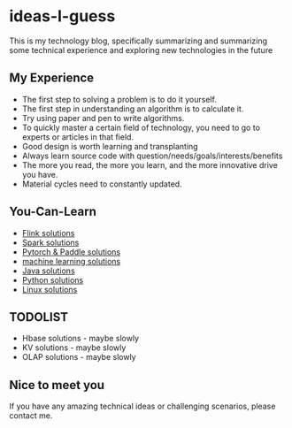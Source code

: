 # ideas-I-guess
This is my technology blog, specifically summarizing and summarizing 
some technical experience and exploring new technologies in the future


## My Experience

- The first step to solving a problem is to do it yourself.
- The first step in understanding an algorithm is to calculate it.
- Try using paper and pen to write algorithms.
- To quickly master a certain field of technology,  you need to go to experts or articles in that field.
- Good design is worth learning and transplanting
- Always learn source code with question/needs/goals/interests/benefits
- The more you read, the more you learn, and the more innovative drive you have.
- Material cycles need to constantly updated.


## You-Can-Learn
- [Flink solutions](https://github.com/MagnetoWang/ideas-I-guess/tree/master/%E5%B8%B8%E8%A7%81%E9%97%AE%E9%A2%98%E7%9A%84%E8%A7%A3%E5%86%B3%E6%96%B9%E6%A1%88/Flink)
- [Spark solutions](https://github.com/MagnetoWang/ideas-I-guess/tree/master/%E5%B8%B8%E8%A7%81%E9%97%AE%E9%A2%98%E7%9A%84%E8%A7%A3%E5%86%B3%E6%96%B9%E6%A1%88/Spark)
- [Pytorch & Paddle solutions](https://github.com/MagnetoWang/ideas-I-guess/tree/master/%E5%B8%B8%E8%A7%81%E9%97%AE%E9%A2%98%E7%9A%84%E8%A7%A3%E5%86%B3%E6%96%B9%E6%A1%88/Pytorch)
- [machine learning solutions](https://github.com/MagnetoWang/ideas-I-guess/blob/master/%E5%B8%B8%E8%A7%81%E9%97%AE%E9%A2%98%E7%9A%84%E8%A7%A3%E5%86%B3%E6%96%B9%E6%A1%88/%E6%9C%BA%E5%99%A8%E5%AD%A6%E4%B9%A0%E8%A7%A3%E5%86%B3%E6%96%B9%E6%A1%88.md)
- [Java solutions](https://github.com/MagnetoWang/ideas-I-guess/blob/master/%E5%B8%B8%E8%A7%81%E9%97%AE%E9%A2%98%E7%9A%84%E8%A7%A3%E5%86%B3%E6%96%B9%E6%A1%88/Java%E8%A7%A3%E5%86%B3%E6%96%B9%E6%A1%88.md)
- [Python solutions](https://github.com/MagnetoWang/ideas-I-guess/blob/master/%E5%B8%B8%E8%A7%81%E9%97%AE%E9%A2%98%E7%9A%84%E8%A7%A3%E5%86%B3%E6%96%B9%E6%A1%88/Python%E8%A7%A3%E5%86%B3%E6%96%B9%E6%A1%88.md)
- [Linux solutions](https://github.com/MagnetoWang/ideas-I-guess/blob/master/%E5%B8%B8%E8%A7%81%E9%97%AE%E9%A2%98%E7%9A%84%E8%A7%A3%E5%86%B3%E6%96%B9%E6%A1%88/Linux%E8%A7%A3%E5%86%B3%E6%96%B9%E6%A1%88.md)


## TODOLIST
- Hbase solutions - maybe slowly
- KV solutions - maybe slowly
- OLAP solutions - maybe slowly

## Nice to meet you
If you have any amazing technical ideas or challenging scenarios, please contact me.
